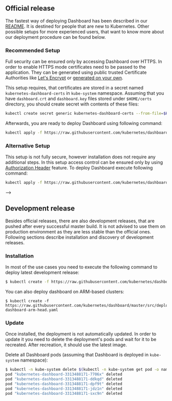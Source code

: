 ## Official release

The fastest way of deploying Dashboard has been described in our [README](https://github.com/kubernetes/dashboard/blob/master/README.md). It is destined for people that are new to Kubernetes. Other possible setups for more experienced users, that want to know more about our deployment procedure can be found below.

### Recommended Setup

Full security can be ensured only by accessing Dashboard over HTTPS. In order to enable HTTPS mode certificates need
to be passed to the application. They can be generated using public trusted Certificate Authorities like
[Let's Encrypt](https://letsencrypt.org/) or [generated on your own](
https://github.com/kubernetes/dashboard/wiki/Certificate-management#self-signed-certificate). 

This setup requires, that certificates are stored in a secret named `kubernetes-dashboard-certs` in `kube-system`
namespace. Assuming that you have `dashboard.crt` and `dashboard.key` files stored under `$HOME/certs` directory,
you should create secret with contents of these files:

```bash
kubectl create secret generic kubernetes-dashboard-certs --from-file=$HOME/certs -n kube-system
```

Afterwards, you are ready to deploy Dashboard using following command:

```bash
kubectl apply -f https://raw.githubusercontent.com/kubernetes/dashboard/master/src/deploy/recommended/kubernetes-dashboard.yaml
```

### Alternative Setup

This setup is not fully secure, however installation does not require any additional steps. In this setup access
control can be ensured only by using [Authorization Header](
https://github.com/kubernetes/dashboard/wiki/Access-control#authorization-header) feature. To deploy Dashboard execute
following command:

```bash
kubectl apply -f https://raw.githubusercontent.com/kubernetes/dashboard/master/src/deploy/alternative/kubernetes-dashboard.yaml
```

-->

## Development release

Besides official releases, there are also development releases, that are pushed after every successful master build. It is not advised to use them on production environment as they are less stable than the official ones. Following sections describe installation and discovery of development releases.

### Installation

In most of the use cases you need to execute the following command to deploy latest development release:

```bash
$ kubectl create -f https://raw.githubusercontent.com/kubernetes/dashboard/master/src/deploy/kubernetes-dashboard-head.yaml
```

You can also deploy dashboard on ARM-based clusters:

```
$ kubectl create -f https://raw.githubusercontent.com/kubernetes/dashboard/master/src/deploy/kubernetes-dashboard-arm-head.yaml
```

### Update

Once installed, the deployment is not automatically updated. In order to update it you need to delete the deployment's pods and wait for it to be recreated. After recreation, it should use the latest image.

Delete all Dashboard pods (assuming that Dashboard is deployed in `kube-system` namespace):
```sh
$ kubectl -n kube-system delete $(kubectl -n kube-system get pod -o name | grep dashboard)
pod "kubernetes-dashboard-3313488171-7706x" deleted
pod "kubernetes-dashboard-3313488171-ddkqd" deleted
pod "kubernetes-dashboard-3313488171-dpf9t" deleted
pod "kubernetes-dashboard-3313488171-jdz1n" deleted
pod "kubernetes-dashboard-3313488171-sxc9n" deleted
```